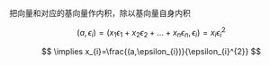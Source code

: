 ---
---

把向量和对应的基向量作内积，除以基向量自身内积

$$
(a,\epsilon_{i})=(x_{1}\epsilon_{1}+x_{2}\epsilon_{2}+\dots+x_{n}\epsilon_{n},\epsilon_{i})=
x_{i}\epsilon^{2}_{i}
$$

$$
\implies x_{i}=\frac{(a,\epsilon_{i})}{\epsilon_{i}^{2}}
$$
